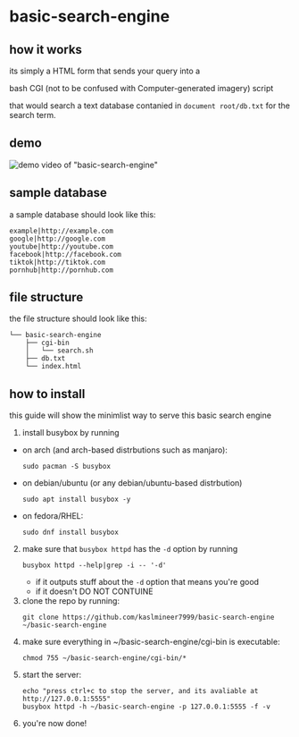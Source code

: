 # basic-search-engine

## how it works
its simply a HTML form that sends your query into a

bash CGI (not to be confused with Computer-generated imagery) script

that would search a text database contanied in `document root/db.txt` for the search term.
## demo
![demo video of "basic-search-engine"](https://github.com/user-attachments/assets/6d6ab6a0-908e-4ff3-a03e-f3e830f49544)
## sample database
a sample database should look like this:
```
example|http://example.com
google|http://google.com
youtube|http://youtube.com
facebook|http://facebook.com
tiktok|http://tiktok.com
pornhub|http://pornhub.com
```
## file structure
the file structure should look like this:
```
└── basic-search-engine
    ├── cgi-bin
    │   └── search.sh
    ├── db.txt
    └── index.html
```
## how to install
this guide will show the minimlist way to serve this basic search engine

1. install busybox by running
- on arch (and arch-based distrbutions such as manjaro):
  ```
  sudo pacman -S busybox
  ```
- on debian/ubuntu (or any debian/ubuntu-based distrbution)
  ```
  sudo apt install busybox -y
  ```
- on fedora/RHEL:
  ```
  sudo dnf install busybox
  ```
2. make sure that `busybox httpd` has the `-d` option by running
   ```
   busybox httpd --help|grep -i -- '-d'
   ```
   - if it outputs stuff about the `-d` option that means you're good
   - if it doesn't DO NOT CONTUINE
3. clone the repo by running:
   ```
   git clone https://github.com/kaslmineer7999/basic-search-engine ~/basic-search-engine
   ```
4. make sure everything in ~/basic-search-engine/cgi-bin is executable:
   ```
   chmod 755 ~/basic-search-engine/cgi-bin/*
   ```
5. start the server:
   ```
   echo "press ctrl+c to stop the server, and its avaliable at http://127.0.0.1:5555"
   busybox httpd -h ~/basic-search-engine -p 127.0.0.1:5555 -f -v
   ```
6. you're now done!      
